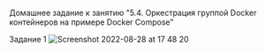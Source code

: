 Домашнее задание к занятию "5.4. Оркестрация группой Docker контейнеров на примере Docker Compose"

Задание 1
![Screenshot 2022-08-28 at 17 48 20](https://user-images.githubusercontent.com/75790619/187080164-f57cd520-bc3c-47f5-823f-57d7ebd01129.png)
